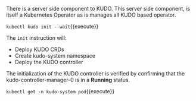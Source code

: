 There is a server side component to KUDO. This server side component, is itself a Kubernetes Operator as is manages all KUDO based operator.

`kubectl kudo init --wait`{{execute}}

The `init` instruction will:

- Deploy KUDO CRDs
- Create kudo-system namespace
- Deploy the KUDO controller

The initialization of the KUDO controller is verified by confirming that the kudo-controller-manager-0 is in a **Running** status.

`kubectl get -n kudo-system pod`{{execute}}

